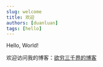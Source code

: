 ```yaml
---
slug: welcome
title: 欢迎
authors: [duanluan]
tags: [hello]
---
```


Hello, World!

欢迎访问我的博客：[欲穷三千界的博客](http://blog.zhogjianhao.top/)
